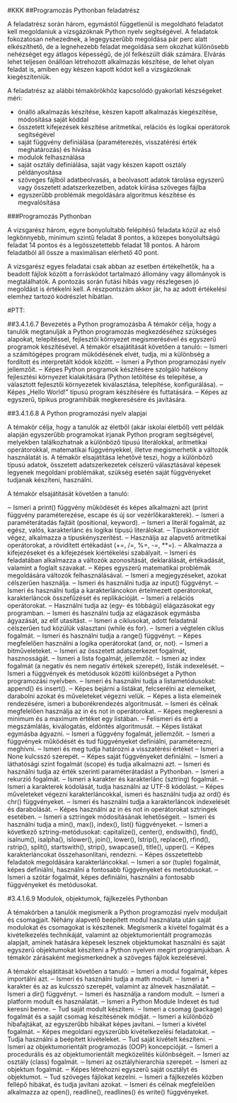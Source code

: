 #KKK
##Programozás Pythonban feladatrész 

A feladatrész során három, egymástól függetlenül is megoldható feladatot kell megoldaniuk 
a vizsgázóknak Python nyelv segítségével. A feladatok fokozatosan nehezednek, a 
legegyszerűbb megoldása pár perc alatt elkészíthető, de a legnehezebb feladat megoldása 
sem okozhat különösebb nehézséget egy átlagos képességű, de jól felkészült diák számára. 
Elvárás lehet teljesen önállóan létrehozott alkalmazás készítése, de lehet olyan feladat is, 
amiben egy készen kapott kódot kell a vizsgázóknak kiegészíteniük. 

A feladatrész az alábbi témakörökhöz kapcsolódó gyakorlati készségeket méri: 
- önálló alkalmazás készítése, készen kapott alkalmazás kiegészítése, módosítása saját kóddal 
- összetett kifejezések készítése aritmetikai, relációs és logikai operátorok segítségével 
- saját függvény definiálása (paraméterezés, visszatérési érték meghatározás) és hívása 
- modulok felhasználása 
- saját osztály definiálása, saját vagy készen kapott osztály példányosítása 
- szöveges fájlból adatbeolvasás, a beolvasott adatok tárolása egyszerű vagy összetett 
  adatszerkezetben, adatok kiírása szöveges fájlba 
- egyszerűbb problémák megoldására algoritmus készítése és megvalósítása

###Programozás Pythonban 

A vizsgarész három, egyre bonyolultabb felépítésű feladata közül az első legkönnyebb, 
minimum szintű feladat 8 pontos, a közepes bonyolultságú feladat 14 pontos és a 
legösszetettebb feladat 18 pontos. A három feladatból áll össze a maximálisan elérhető 40 pont.  

A vizsgarész egyes feladatai csak abban az esetben értékelhetők, ha a beadott fájlok között 
a forráskódot tartalmazó állomány vagy állományok is megtalálhatók. A pontozás során 
futási hibás vagy részlegesen jó megoldást is értékelni kell. A részpontszám akkor jár, ha az 
adott értékelési elemhez tartozó kódrészlet hibátlan.


#PTT:

##3.4.1.6.7 Bevezetés a Python programozásba 
A témakör célja, hogy a tanulók megtanulják a Python programozás megkezdéséhez szükséges
alapokat, telepítéssel, fejlesztői környezet megismerésével és egyszerű programok 
készítésével. A témakör elsajátítását követően a tanuló: 
‒ Ismeri a számítógépes program működésének elvét, tudja, mi a különbség a fordított és interpretált kódok között. 
‒ Ismeri a Python programozási nyelv jellemzőit. 
‒ Képes Python programok készítésére szolgáló hatékony fejlesztési környezet kialakítására (Python letöltése és telepítése, a választott fejlesztői környezetek kiválasztása, telepítése, konfigurálása). 
‒ Képes „Hello World!” típusú program készítésére és futtatására. 
‒ Képes az egyszerű, tipikus programhibák megkeresésére és javítására. 

 

##3.4.1.6.8 A Python programozási nyelv alapjai

A témakör célja, hogy a tanulók az életből (akár iskolai életből) vett példák alapján egyszerűbb programokat írjanak Python program segítségével, melyekben találkozhatnak a különböző típusú literálokkal, aritmetikai operátorokkal, matematikai függvényekkel, illetve 
megismerhetik a változók használatát is. A témakör elsajátítása lehetővé teszi, hogy a különböző típusú adatok, összetett adatszerkezetek célszerű választásával képesek legyenek 
megoldani problémákat, szükség esetén saját függvényeket tudjanak készíteni, használni.

A témakör elsajátítását követően a tanuló:

‒ Ismeri a print() függvény működését és képes alkalmazni azt (print függvény paraméterezése, escape és új sor vezérlőkarakterek). 
‒ Ismeri a paraméterátadás fajtáit (positional, keyword). 
‒ Ismeri a literál fogalmát, az egész, valós, karakterlánc és logikai típusú literálokat. 
‒ Típuskonverziót végez, alkalmazza a típuskényszerítést. 
‒ Használja az alapvető aritmetikai operátorokat, a rövidített értékadást (+=, /=, %=, -=, **=). 
‒ Alkalmazza a kifejezéseket és a kifejezések kiértékelési szabályait. 
‒ Ismeri és feladatában alkalmazza a változók azonosítását, deklarálását, értékadását, 
  valamint a foglalt szavakat. 
‒ Képes egyszerű matematikai problémák megoldására változók felhasználásával. 
‒ Ismeri a megjegyzéseket, azokat célszerűen használja. 
‒ Ismeri és használni tudja az input() függvényt. 
‒ Ismeri és használni tudja a karakterláncokon értelmezett operátorokat, karakterláncok
  összefűzését és replikációját. 
‒ Ismeri a relációs operátorokat. 
‒ Használni tudja az (egy- és többágú) elágazásokat egy programban. 
‒ Ismeri és használni tudja az elágazások egymásba ágyazását, az elif utasítást. 
‒ Ismeri a ciklusokat, adott feladatnál célszerűen tud közülük választani (while és for). 
‒ Ismeri a végtelen ciklus fogalmát. 
‒ Ismeri és használni tudja a range() függvényt. 
‒ Képes megfelelően használni a logika operátorokat (and, or, not). 
‒ Ismeri a bitműveleteket. 
‒ Ismeri az összetett adatszerkezet fogalmát, hasznosságát. 
‒ Ismeri a lista fogalmát, jellemzőit. 
‒ Ismeri az index fogalmát (a negatív és nem negatív értékek szerepét), listák indexelését. 
‒ Ismeri a függvények és metódusok közötti különbséget a Python programozási nyelvben. 
‒ Ismeri és használni tudja a listametódusokat: append() és insert(). 
‒ Képes bejárni a listákat, felcserélni az elemeiket, darabolni azokat és műveleteket végezni velük. 
‒ Képes a lista elemeinek rendezésére, ismeri a buborékrendezés algoritmusát. 
‒ Ismeri és célnak megfelelően használja az in és not in operátorokat. 
‒ Képes megkeresni a minimum és a maximum értéket egy listában. 
‒ Felismeri és érti a megszámlálás, kiválogatás, eldöntés algoritmusát. 
‒ Képes listákat egymásba ágyazni. 
‒ Ismeri a függvény fogalmát, jellemzőit. 
‒ Ismeri a függvények működését és tud függvényeket definiálni, paraméterezni, meghívni. 
‒ Ismeri és meg tudja határozni a visszatérési értéket 
‒ Ismeri a None kulcsszó szerepét. 
‒ Képes saját függvényeket definiálni. 
‒ Ismeri a láthatósági szint fogalmát (scope) és tudja alkalmazni azt. 
‒ Ismeri és használni tudja az érték szerinti paraméterátadást a Pythonban. 
‒ Ismeri a rekurzió fogalmát. 
‒ Ismeri a karakter és karakterlánc (sztring) fogalmát. 
‒ Ismeri a karakterek kódolását, tudja használni az UTF-8 kódolást. 
‒ Képes műveleteket végezni karakterláncokkal, ismeri és használni tudja az ord() és chr() függvényeket. 
‒ Ismeri és használni tudja a karakterláncok indexelését és darabolását. 
‒ Képes használni az in és not in operátorokat sztringek esetében. 
‒ Ismeri a sztringek módosításának lehetőségeit. 
‒ Ismeri és használni tudja a min(), max(), index(), list() függvényeket. 
‒ Ismeri a következő sztring-metódusokat: capitalize(), center(), endswith(), find(), 
  isalnum(), isalpha(), islower(), join(), lower(), lstrip(), replace(), rfind(), rstrip(), 
  split(), startswith(), strip(), swapcase(), title(), upper(). 
‒ Képes karakterláncokat összehasonlítani, rendezni. 
‒ Képes összetettebb feladatok megoldására karakterláncokkal. 
‒ Ismeri a sor (tuple) fogalmát, képes definiálni, használni a fontosabb függvényeket és metódusokat. 
‒ Ismeri a szótár fogalmát, képes definiálni, használni a fontosabb függvényeket és metódusokat. 

#3.4.1.6.9 Modulok, objektumok, fájlkezelés Pythonban

A témakörben a tanulók megismerik a Python programozási nyelv moduljait és csomagjait. 
Néhány alapvető beépített modul használata után saját modulokat és csomagokat is készítenek. Megismerik a kivétel fogalmát és a kivételkezelés technikáját, valamint az objektumorientált programozás alapjait, aminek hatására képesek lesznek objektumokat használni és saját egyszerű objektumokat készíteni a Python nyelven megírt programjukban. A 
témakör zárásaként megismerkednek a szöveges fájlok kezelésével.

A témakör elsajátítását követően a tanuló: 
‒ Ismeri a modul fogalmát, képes importálni azt. 
‒ Ismeri és használni tudja a math modult. 
‒ Ismeri a * karakter és az as kulcsszó szerepét, valamint az álnevek használatát. 
‒ Ismeri a dir() függvényt. 
‒ Ismeri és használja a random modult. 
‒ Ismeri a platform modult és használatát. 
‒ Ismeri a Python Module Indexet és tud keresni benne. 
‒ Tud saját modult készíteni. 
‒ Ismeri a csomag (package) fogalmát és a saját csomag készítésének módját. 
‒ Ismeri a különböző hibafajtákat, az egyszerűbb hibákat képes javítani. 
‒ Ismeri a kivétel fogalmát. 
‒ Képes megoldani egyszerűbb kivételkezelési feladatokat. 
‒ Tudja használni a beépített kivételeket. 
‒ Tud saját kivételt készíteni. 
‒ Ismeri az objektumorientált programozás (OOP) koncepcióját. 
‒ Ismeri a procedurális és az objektumorientált megközelítés különbségeit. 
‒ Ismeri az osztály (class) fogalmát. 
‒ Ismeri az osztályhierarchia szerepét. 
‒ Ismeri az objektum fogalmát. 
‒ Képes létrehozni egyszerű saját osztályt és objektumot. 
‒ Tud szöveges fájlokat kezelni. 
‒ Ismeri a fájlkezelés közben fellépő hibákat, és tudja javítani azokat. 
‒ Ismeri és célnak megfelelően alkalmazza az open(), readline(), readlines() és write() függvényeket.